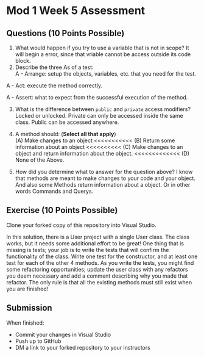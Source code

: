 # Mod 1 Week 5 Assessment

## Questions (10 Points Possible)
1. What would happen if you try to use a variable that is not in scope?
It will begin a error, since that vriable cannot be access outside its code block.
2. Describe the three As of a test:  
A - Arrange: setup the objects, variables, etc. that you need for the test.
  
A - Act: execute the method correctly.

A - Assert: what to expect from the successful execution of the method.
  

3. What is the difference between `public` and `private` access modifiers?
Locked or unlocked. Private can only be accessed inside the same class. Public can be accessed anywhere.
4. A method should:  (**Select all that apply**) <br/>
(A) Make changes to an object  <<<<<<<<<<<
(B) Return some information about an object  <<<<<<<<<<
(C) Make changes to an object and return information about the object. <<<<<<<<<<<<< 
(D) None of the Above.  


5. How did you determine what to answer for the question above?
I know that methods are meant to make changes to your code and your object. And also some Methods return information about a object. Or in other words Commands and Querys.
## Exercise (10 Points Possible)

Clone your forked copy of this repository into Visual Studio.  

In this solution, there is a User project with a single User class.  The class works, but it needs some additional effort to be great! One thing that is missing is tests; your job is to write the tests that will confirm the functionality of the class. Write one test for the constructor, and at least one test for each of the other 4 methods. As you write the tests, you might find some refactoring opportunities; update the user class with any refactors you deem necessary and add a comment describing why you made that refactor.  The only rule is that all the existing methods must still exist when you are finished!


## Submission

When finished:
* Commit your changes in Visual Studio
* Push up to GitHub
* DM a link to your forked repository to your instructors

